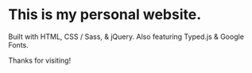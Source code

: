 # This is my personal website.  

Built with HTML, CSS / Sass, & jQuery.  Also featuring Typed.js & Google Fonts.  

Thanks for visiting! 
